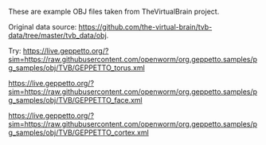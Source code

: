 These are example OBJ files taken from TheVirtualBrain project. 

Original data source: https://github.com/the-virtual-brain/tvb-data/tree/master/tvb_data/obj.

Try: https://live.geppetto.org/?sim=https://raw.githubusercontent.com/openworm/org.geppetto.samples/pg_samples/obj/TVB/GEPPETTO_torus.xml

https://live.geppetto.org/?sim=https://raw.githubusercontent.com/openworm/org.geppetto.samples/pg_samples/obj/TVB/GEPPETTO_face.xml

https://live.geppetto.org/?sim=https://raw.githubusercontent.com/openworm/org.geppetto.samples/pg_samples/obj/TVB/GEPPETTO_cortex.xml
